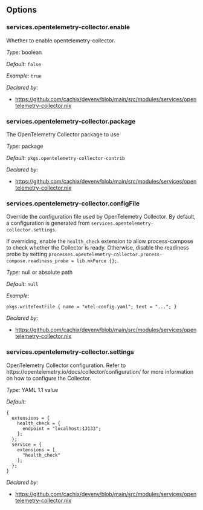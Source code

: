 [comment]: # (Do not edit this file as it is autogenerated. Go to docs/individual-docs if you want to make edits.)


[comment]: # (Please add your documentation on top of this line)

## Options

### services\.opentelemetry-collector\.enable



Whether to enable opentelemetry-collector\.



*Type:*
boolean



*Default:*
` false `



*Example:*
` true `

*Declared by:*
 - [https://github\.com/cachix/devenv/blob/main/src/modules/services/opentelemetry-collector\.nix](https://github.com/cachix/devenv/blob/main/src/modules/services/opentelemetry-collector.nix)



### services\.opentelemetry-collector\.package



The OpenTelemetry Collector package to use



*Type:*
package



*Default:*
` pkgs.opentelemetry-collector-contrib `

*Declared by:*
 - [https://github\.com/cachix/devenv/blob/main/src/modules/services/opentelemetry-collector\.nix](https://github.com/cachix/devenv/blob/main/src/modules/services/opentelemetry-collector.nix)



### services\.opentelemetry-collector\.configFile

Override the configuration file used by OpenTelemetry Collector\.
By default, a configuration is generated from ` services.opentelemetry-collector.settings `\.

If overriding, enable the ` health_check ` extension to allow process-compose to check whether the Collector is ready\.
Otherwise, disable the readiness probe by setting ` processes.opentelemetry-collector.process-compose.readiness_probe = lib.mkForce {}; `\.



*Type:*
null or absolute path



*Default:*
` null `



*Example:*

```
pkgs.writeTextFile { name = "otel-config.yaml"; text = "..."; }

```

*Declared by:*
 - [https://github\.com/cachix/devenv/blob/main/src/modules/services/opentelemetry-collector\.nix](https://github.com/cachix/devenv/blob/main/src/modules/services/opentelemetry-collector.nix)



### services\.opentelemetry-collector\.settings



OpenTelemetry Collector configuration\.
Refer to https://opentelemetry\.io/docs/collector/configuration/
for more information on how to configure the Collector\.



*Type:*
YAML 1\.1 value



*Default:*

```
{
  extensions = {
    health_check = {
      endpoint = "localhost:13133";
    };
  };
  service = {
    extensions = [
      "health_check"
    ];
  };
}
```

*Declared by:*
 - [https://github\.com/cachix/devenv/blob/main/src/modules/services/opentelemetry-collector\.nix](https://github.com/cachix/devenv/blob/main/src/modules/services/opentelemetry-collector.nix)
